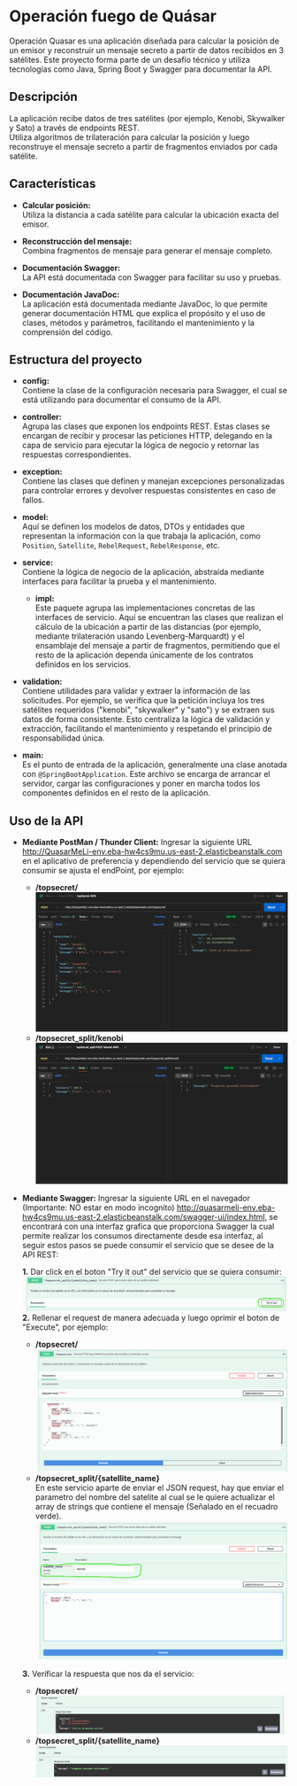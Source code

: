 # Operación fuego de Quásar

Operación Quasar es una aplicación diseñada para calcular la posición de un emisor y reconstruir un mensaje secreto a partir de datos recibidos en 3 satélites. Este proyecto forma parte de un desafío técnico y utiliza tecnologías como Java, Spring Boot y Swagger para documentar la API.

## Descripción

La aplicación recibe datos de tres satélites (por ejemplo, Kenobi, Skywalker y Sato) a través de endpoints REST.  
Utiliza algoritmos de trilateración para calcular la posición y luego reconstruye el mensaje secreto a partir de fragmentos enviados por cada satélite.

## Características

- **Calcular posición:**  
  Utiliza la distancia a cada satélite para calcular la ubicación exacta del emisor.

- **Reconstrucción del mensaje:**  
  Combina fragmentos de mensaje para generar el mensaje completo.

- **Documentación Swagger:**  
  La API está documentada con Swagger para facilitar su uso y pruebas.

- **Documentación JavaDoc:**  
  La aplicación está documentada mediante JavaDoc, lo que permite generar documentación HTML que explica el propósito y el uso de clases, métodos y parámetros, facilitando el mantenimiento y la comprensión del código.

## Estructura del proyecto

- **config:**  
  Contiene la clase de la configuración necesaria para Swagger, el cual se está utilizando para documentar el consumo de la API.

- **controller:**  
  Agrupa las clases que exponen los endpoints REST. Estas clases se encargan de recibir y procesar las peticiones HTTP, delegando en la capa de servicio para ejecutar la lógica de negocio y retornar las respuestas correspondientes.

- **exception:**  
  Contiene las clases que definen y manejan excepciones personalizadas para controlar errores y devolver respuestas consistentes en caso de fallos.

- **model:**  
  Aquí se definen los modelos de datos, DTOs y entidades que representan la información con la que trabaja la aplicación, como `Position`, `Satellite`, `RebelRequest`, `RebelResponse`, etc.

- **service:**  
  Contiene la lógica de negocio de la aplicación, abstraída mediante interfaces para facilitar la prueba y el mantenimiento.

  - **impl:**  
    Este paquete agrupa las implementaciones concretas de las interfaces de servicio. Aquí se encuentran las clases que realizan el cálculo de la ubicación a partir de las distancias (por ejemplo, mediante trilateración usando Levenberg-Marquardt) y el ensamblaje del mensaje a partir de fragmentos, permitiendo que el resto de la aplicación dependa únicamente de los contratos definidos en los servicios.

- **validation:**  
  Contiene utilidades para validar y extraer la información de las solicitudes. Por ejemplo, se verifica que la petición incluya los tres satélites requeridos ("kenobi", "skywalker" y "sato") y se extraen sus datos de forma consistente. Esto centraliza la lógica de validación y extracción, facilitando el mantenimiento y respetando el principio de responsabilidad única.

- **main:**  
  Es el punto de entrada de la aplicación, generalmente una clase anotada con `@SpringBootApplication`. Este archivo se encarga de arrancar el servidor, cargar las configuraciones y poner en marcha todos los componentes definidos en el resto de la aplicación.

## Uso de la API

- **Mediante PostMan / Thunder Client:**
  Ingresar la siguiente URL http://QuasarMeLi-env.eba-hw4cs9mu.us-east-2.elasticbeanstalk.com en el aplicativo de preferencia y dependiendo del servicio que se quiera consumir se ajusta el endPoint, por ejemplo:

  - **/topsecret/**  
  ![Diagrama del sistema](multimedia\topsecretPostman.png)
  - **/topsecret_split/kenobi**
  ![Diagrama del sistema](multimedia\topsecret_splitKenobi.png)

- **Mediante Swagger:**
  Ingresar la siguiente URL en el navegador (Importante: NO estar en modo incognito) http://quasarmeli-env.eba-hw4cs9mu.us-east-2.elasticbeanstalk.com/swagger-ui/index.html, se encontrará con una interfaz grafica que proporciona Swagger la cual permite realizar los consumos directamente desde esa interfaz, al seguir estos pasos se puede consumir el servicio que se desee de la API REST:  

  **1.** Dar click en el boton "Try it out" del servicio que se quiera consumir:
  ![Diagrama del sistema](multimedia\exampleTry.png)
  **2.** Rellenar el request de manera adecuada y luego oprimir el boton de "Execute", por ejemplo:

  - **/topsecret/**  
    ![Diagrama del sistema](multimedia\topsecretSwagger.png)
  - **/topsecret_split/{satellite_name}**  
  En este servicio aparte de enviar el JSON request, hay que enviar el parametro del nombre del satelite al cual se le quiere actualizar el array de strings que contiene el mensaje (Señalado en el recuadro verde).
    ![Diagrama del sistema](multimedia\topsecret_splitSwaggerKenobi.png)

  **3.** Verificar la respuesta que nos da el servicio:
  - **/topsecret/**  
  ![Diagrama del sistema](multimedia/topsecretSwaggerResponse.png)
  - **/topsecret_split/{satellite_name}**  
  ![Diagrama del sistema](multimedia\topsecret_splitSwaggerResponse.png)
